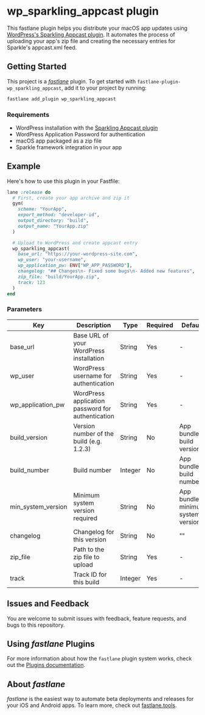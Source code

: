 # wp_sparkling_appcast plugin

This fastlane plugin helps you distribute your macOS app updates using [WordPress's Sparkling Appcast plugin](https://github.com/Usiel/sparkling-appcast). It automates the process of uploading your app's zip file and creating the necessary entries for Sparkle's appcast.xml feed.

## Getting Started

This project is a [_fastlane_](https://github.com/fastlane/fastlane) plugin. To get started with `fastlane-plugin-wp_sparkling_appcast`, add it to your project by running:

```bash
fastlane add_plugin wp_sparkling_appcast
```

### Requirements

- WordPress installation with the [Sparkling Appcast plugin](https://github.com/Usiel/sparkling-appcast)
- WordPress Application Password for authentication
- macOS app packaged as a zip file
- Sparkle framework integration in your app

## Example

Here's how to use this plugin in your Fastfile:

```ruby
lane :release do
  # First, create your app archive and zip it
  gym(
    scheme: "YourApp",
    export_method: "developer-id",
    output_directory: "build",
    output_name: "YourApp.zip"
  )

  # Upload to WordPress and create appcast entry
  wp_sparkling_appcast(
    base_url: "https://your-wordpress-site.com",
    wp_user: "your-username",
    wp_application_pw: ENV["WP_APP_PASSWORD"],
    changelog: "## Changes\n- Fixed some bugs\n- Added new features",
    zip_file: "build/YourApp.zip",
    track: 123
  )
end
```

### Parameters

| Key                | Description                                       | Type    | Required | Default                             |
| ------------------ | ------------------------------------------------- | ------- | -------- | ----------------------------------- |
| base_url           | Base URL of your WordPress installation           | String  | Yes      | -                                   |
| wp_user            | WordPress username for authentication             | String  | Yes      | -                                   |
| wp_application_pw  | WordPress application password for authentication | String  | Yes      | -                                   |
| build_version      | Version number of the build (e.g. 1.2.3)          | String  | No       | App bundle's build version          |
| build_number       | Build number                                      | Integer | No       | App bundle's build number           |
| min_system_version | Minimum system version required                   | String  | No       | App bundle's minimum system version |
| changelog          | Changelog for this version                        | String  | No       | ""                                  |
| zip_file           | Path to the zip file to upload                    | String  | Yes      | -                                   |
| track              | Track ID for this build                           | Integer | Yes      | -                                   |

## Issues and Feedback

You are welcome to submit issues with feedback, feature requests, and bugs to this repository.

## Using _fastlane_ Plugins

For more information about how the `fastlane` plugin system works, check out the [Plugins documentation](https://docs.fastlane.tools/plugins/create-plugin/).

## About _fastlane_

_fastlane_ is the easiest way to automate beta deployments and releases for your iOS and Android apps. To learn more, check out [fastlane.tools](https://fastlane.tools).
